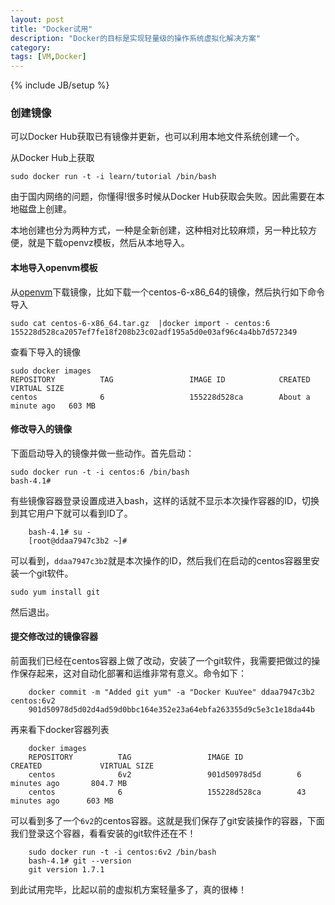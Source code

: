 ```yaml
---
layout: post
title: "Docker试用"
description: "Docker的目标是实现轻量级的操作系统虚拟化解决方案"
category: 
tags: [VM,Docker]
---
```

{% include JB/setup %}

### 创建镜像
可以Docker Hub获取已有镜像并更新，也可以利用本地文件系统创建一个。

从Docker Hub上获取


    sudo docker run -t -i learn/tutorial /bin/bash

由于国内网络的问题，你懂得!很多时候从Docker Hub获取会失败。因此需要在本地磁盘上创建。

本地创建也分为两种方式，一种是全新创建，这种相对比较麻烦，另一种比较方便，就是下载openvz模板，然后从本地导入。

#### 本地导入openvm模板

从[openvm](https://openvz.org/Download/template/precreated)下载镜像，比如下载一个centos-6-x86_64的镜像，然后执行如下命令导入


    sudo cat centos-6-x86_64.tar.gz  |docker import - centos:6
    155228d528ca2057ef7fe18f208b23c02adf195a5d0e03af96c4a4bb7d572349

查看下导入的镜像


    sudo docker images
    REPOSITORY          TAG                 IMAGE ID            CREATED              VIRTUAL SIZE
    centos              6                   155228d528ca        About a minute ago   603 MB


#### 修改导入的镜像
下面启动导入的镜像并做一些动作。首先启动：


    sudo docker run -t -i centos:6 /bin/bash
    bash-4.1# 

有些镜像容器登录设置成进入bash，这样的话就不显示本次操作容器的ID，切换到其它用户下就可以看到ID了。


        bash-4.1# su -
        [root@ddaa7947c3b2 ~]# 

可以看到，`ddaa7947c3b2`就是本次操作的ID，然后我们在启动的centos容器里安装一个git软件。


    sudo yum install git

然后退出。

#### 提交修改过的镜像容器
前面我们已经在centos容器上做了改动，安装了一个git软件，我需要把做过的操作保存起来，这对自动化部署和运维非常有意义。命令如下：


        docker commit -m "Added git yum" -a "Docker KuuYee" ddaa7947c3b2 centos:6v2
        901d50978d5d02d4ad59d0bbc164e352e23a64ebfa263355d9c5e3c1e18da44b

再来看下docker容器列表


        docker images
        REPOSITORY          TAG                 IMAGE ID            CREATED             VIRTUAL SIZE
        centos              6v2                 901d50978d5d        6 minutes ago       804.7 MB
        centos              6                   155228d528ca        43 minutes ago      603 MB

可以看到多了一个`6v2`的centos容器。这就是我们保存了git安装操作的容器，下面我们登录这个容器，看看安装的git软件还在不！


        sudo docker run -t -i centos:6v2 /bin/bash
        bash-4.1# git --version
        git version 1.7.1

到此试用完毕，比起以前的虚拟机方案轻量多了，真的很棒！
